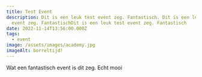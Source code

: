 ```yaml
---
title: Test Event
description: Dit is een leuk test event zeg. Fantastisch. Dit is een leuk test
  event zeg. FantastischDit is een leuk test event zeg. Fantastisch
date: 2022-11-14T13:56:00.000Z
tags:
  - event
image: /assets/images/academy.jpg
imageAlt: borreltijd!
---
```

W﻿at een fantastisch event is dit zeg. Echt mooi